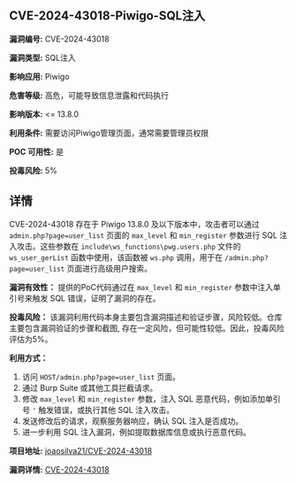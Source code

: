 ## CVE-2024-43018-Piwigo-SQL注入

**漏洞编号:** CVE-2024-43018

**漏洞类型:** SQL注入

**影响应用:** Piwigo

**危害等级:** 高危，可能导致信息泄露和代码执行

**影响版本:** <= 13.8.0

**利用条件:** 需要访问Piwigo管理页面，通常需要管理员权限

**POC 可用性:** 是

**投毒风险:** 5%

## 详情

CVE-2024-43018 存在于 Piwigo 13.8.0 及以下版本中，攻击者可以通过 `admin.php?page=user_list` 页面的 `max_level` 和 `min_register` 参数进行 SQL 注入攻击。这些参数在 `include\ws_functions\pwg.users.php` 文件的 `ws_user_gerList` 函数中使用，该函数被 `ws.php` 调用，用于在 `/admin.php?page=user_list` 页面进行高级用户搜索。 

**漏洞有效性：**
提供的PoC代码通过在 `max_level` 和 `min_register` 参数中注入单引号来触发 SQL 错误，证明了漏洞的存在。

**投毒风险：**
该漏洞利用代码本身主要包含漏洞描述和验证步骤，风险较低。仓库主要包含漏洞验证的步骤和截图, 存在一定风险，但可能性较低。因此，投毒风险评估为5%。

**利用方式：**
1.  访问 `HOST/admin.php?page=user_list` 页面。
2.  通过 Burp Suite 或其他工具拦截请求。
3.  修改 `max_level` 和 `min_register` 参数，注入 SQL 恶意代码，例如添加单引号 `'` 触发错误，或执行其他 SQL 注入攻击。
4.  发送修改后的请求，观察服务器响应，确认 SQL 注入是否成功。
5.  进一步利用 SQL 注入漏洞，例如提取数据库信息或执行恶意代码。

**项目地址:** [joaosilva21/CVE-2024-43018](https://github.com/joaosilva21/CVE-2024-43018)

**漏洞详情:** [CVE-2024-43018](https://nvd.nist.gov/vuln/detail/CVE-2024-43018)